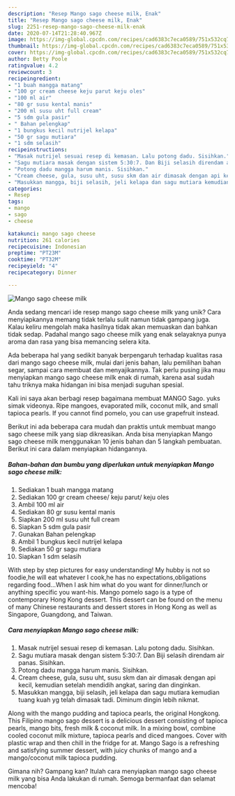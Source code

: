 ```yaml
---
description: "Resep Mango sago cheese milk, Enak"
title: "Resep Mango sago cheese milk, Enak"
slug: 2251-resep-mango-sago-cheese-milk-enak
date: 2020-07-14T21:28:40.967Z
image: https://img-global.cpcdn.com/recipes/cad6383c7eca0589/751x532cq70/mango-sago-cheese-milk-foto-resep-utama.jpg
thumbnail: https://img-global.cpcdn.com/recipes/cad6383c7eca0589/751x532cq70/mango-sago-cheese-milk-foto-resep-utama.jpg
cover: https://img-global.cpcdn.com/recipes/cad6383c7eca0589/751x532cq70/mango-sago-cheese-milk-foto-resep-utama.jpg
author: Betty Poole
ratingvalue: 4.2
reviewcount: 3
recipeingredient:
- "1 buah mangga matang"
- "100 gr cream cheese keju parut keju oles"
- "100 ml air"
- "80 gr susu kental manis"
- "200 ml susu uht full cream"
- "5 sdm gula pasir"
- " Bahan pelengkap"
- "1 bungkus kecil nutrijel kelapa"
- "50 gr sagu mutiara"
- "1 sdm selasih"
recipeinstructions:
- "Masak nutrijel sesuai resep di kemasan. Lalu potong dadu. Sisihkan."
- "Sagu mutiara masak dengan sistem 5:30:7. Dan Biji selasih direndam air panas. Sisihkan."
- "Potong dadu mangga harum manis. Sisihkan."
- "Cream cheese, gula, susu uht, susu skm dan air dimasak dengan api kecil, kemudian setelah mendidih angkat, saring dan dinginkan."
- "Masukkan mangga, biji selasih, jeli kelapa dan sagu mutiara kemudian tuang kuah yg telah dimasak tadi. Diminum dingin lebih nikmat."
categories:
- Resep
tags:
- mango
- sago
- cheese

katakunci: mango sago cheese 
nutrition: 261 calories
recipecuisine: Indonesian
preptime: "PT23M"
cooktime: "PT32M"
recipeyield: "4"
recipecategory: Dinner

---
```



![Mango sago cheese milk](https://img-global.cpcdn.com/recipes/cad6383c7eca0589/751x532cq70/mango-sago-cheese-milk-foto-resep-utama.jpg)

Anda sedang mencari ide resep mango sago cheese milk yang unik? Cara menyiapkannya memang tidak terlalu sulit namun tidak gampang juga. Kalau keliru mengolah maka hasilnya tidak akan memuaskan dan bahkan tidak sedap. Padahal mango sago cheese milk yang enak selayaknya punya aroma dan rasa yang bisa memancing selera kita.

Ada beberapa hal yang sedikit banyak berpengaruh terhadap kualitas rasa dari mango sago cheese milk, mulai dari jenis bahan, lalu pemilihan bahan segar, sampai cara membuat dan menyajikannya. Tak perlu pusing jika mau menyiapkan mango sago cheese milk enak di rumah, karena asal sudah tahu triknya maka hidangan ini bisa menjadi suguhan spesial.

Kali ini saya akan berbagi resep bagaimana membuat MANGO Sago. yuks simak videonya. Ripe mangoes, evaporated milk, coconut milk, and small tapioca pearls. If you cannot find pomelo, you can use grapefruit instead.


Berikut ini ada beberapa cara mudah dan praktis untuk membuat mango sago cheese milk yang siap dikreasikan. Anda bisa menyiapkan Mango sago cheese milk menggunakan 10 jenis bahan dan 5 langkah pembuatan. Berikut ini cara dalam menyiapkan hidangannya.

<!--inarticleads1-->

##### Bahan-bahan dan bumbu yang diperlukan untuk menyiapkan Mango sago cheese milk:

1. Sediakan 1 buah mangga matang
1. Sediakan 100 gr cream cheese/ keju parut/ keju oles
1. Ambil 100 ml air
1. Sediakan 80 gr susu kental manis
1. Siapkan 200 ml susu uht full cream
1. Siapkan 5 sdm gula pasir
1. Gunakan  Bahan pelengkap
1. Ambil 1 bungkus kecil nutrijel kelapa
1. Sediakan 50 gr sagu mutiara
1. Siapkan 1 sdm selasih


With step by step pictures for easy understanding! My hubby is not so foodie,he will eat whatever I cook,he has no expectations,obligations regarding food…When I ask him what do you want for dinner/lunch or anything specific you want-his. Mango pomelo sago is a type of contemporary Hong Kong dessert. This dessert can be found on the menu of many Chinese restaurants and dessert stores in Hong Kong as well as Singapore, Guangdong, and Taiwan. 

<!--inarticleads2-->

##### Cara menyiapkan Mango sago cheese milk:

1. Masak nutrijel sesuai resep di kemasan. Lalu potong dadu. Sisihkan.
1. Sagu mutiara masak dengan sistem 5:30:7. Dan Biji selasih direndam air panas. Sisihkan.
1. Potong dadu mangga harum manis. Sisihkan.
1. Cream cheese, gula, susu uht, susu skm dan air dimasak dengan api kecil, kemudian setelah mendidih angkat, saring dan dinginkan.
1. Masukkan mangga, biji selasih, jeli kelapa dan sagu mutiara kemudian tuang kuah yg telah dimasak tadi. Diminum dingin lebih nikmat.


Along with the mango pudding and tapioca pearls, the original Hongkong. This Filipino mango sago dessert is a delicious dessert consisting of tapioca pearls, mango bits, fresh milk &amp; coconut milk. In a mixing bowl, combine cooled coconut milk mixture, tapioca pearls and diced mangoes. Cover with plastic wrap and then chill in the fridge for at. Mango Sago is a refreshing and satisfying summer dessert, with juicy chunks of mango and a mango/coconut milk tapioca pudding. 

Gimana nih? Gampang kan? Itulah cara menyiapkan mango sago cheese milk yang bisa Anda lakukan di rumah. Semoga bermanfaat dan selamat mencoba!

